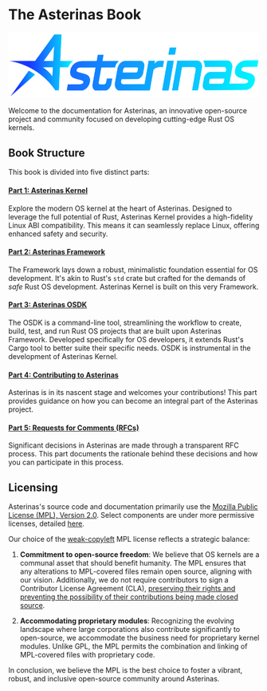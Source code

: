 # The Asterinas Book

<p align="center">
    <img src="images/logo_en.svg" alt="asterinas-logo" width="620"><br>
</p>

Welcome to the documentation for Asterinas, an innovative open-source project and community focused on developing cutting-edge Rust OS kernels.

## Book Structure

This book is divided into five distinct parts:

#### [Part 1: Asterinas Kernel](kernel/)

Explore the modern OS kernel at the heart of Asterinas. Designed to leverage the full potential of Rust, Asterinas Kernel provides a high-fidelity Linux ABI compatibility. This means it can seamlessly replace Linux, offering enhanced safety and security.

#### [Part 2: Asterinas Framework](framework/)

The Framework lays down a robust, minimalistic foundation essential for OS development. It's akin to Rust's `std` crate but crafted for the demands of _safe_ Rust OS development. Asterinas Kernel is built on this very Framework.

#### [Part 3: Asterinas OSDK](osdk/guide/)

The OSDK is a command-line tool, streamlining the workflow to create, build, test, and run Rust OS projects that are built upon Asterinas Framework. Developed specifically for OS developers, it extends Rust's Cargo tool to better suite their specific needs. OSDK is instrumental in the development of Asterinas Kernel.

#### [Part 4: Contributing to Asterinas](to-contribute/)

Asterinas is in its nascent stage and welcomes your contributions! This part provides guidance on how you can become an integral part of the Asterinas project.

#### [Part 5: Requests for Comments (RFCs)](rfcs/)

Significant decisions in Asterinas are made through a transparent RFC process. This part documents the rationale behind these decisions and how you can participate in this process.

## Licensing

Asterinas's source code and documentation primarily use the [Mozilla Public License (MPL), Version 2.0](https://github.com/asterinas/asterinas/blob/main/LICENSE-MPL). Select components are under more permissive licenses, detailed [here](https://github.com/asterinas/asterinas/blob/main/.licenserc.yaml).

Our choice of the [weak-copyleft](https://www.tldrlegal.com/license/mozilla-public-license-2-0-mpl-2) MPL license reflects a strategic balance:

1. **Commitment to open-source freedom**: We believe that OS kernels are a communal asset that should benefit humanity. The MPL ensures that any alterations to MPL-covered files remain open source, aligning with our vision. Additionally, we do not require contributors to sign a Contributor License Agreement (CLA), [preserving their rights and preventing the possibility of their contributions being made closed source](https://drewdevault.com/2018/10/05/Dont-sign-a-CLA.html).

2. **Accommodating proprietary modules**: Recognizing the evolving landscape where large corporations also contribute significantly to open-source, we accommodate the business need for proprietary kernel modules. Unlike GPL, the MPL permits the combination and linking of MPL-covered files with proprietary code.

In conclusion, we believe the MPL is the best choice to foster a vibrant, robust, and inclusive open-source community around Asterinas.
